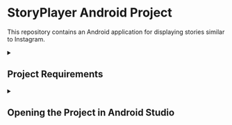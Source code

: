 # StoryPlayer Android Project

This repository contains an Android application for displaying stories similar to Instagram.

<details><summary><h2> Project Requirements</h2></summary>

Create a UI component which will be a very simple version of Instagram’s Story Player.
The followings are what your module needs to be able to do.
1. Cubic transition among story groups.
2. Pause the story immediately when the users rest and hold, continue when lifted.
3. Go to the previous story and/or story group when users tapped left.
4. Go to the next story and/or story group when users tapped right.
5. Story media could be dummy images and videos on the internet to be downloaded by the player.
6. Duration for images is 5 seconds.
7. Durations for videos are their content length.
8. Each story in a story group should have an individual progress bar on top of the screen which arranges itself according to its duration.
9. While users swiping among story groups, story groups should start from the story they left off unless they are seeing for the first time.

</details>

<details><summary><h2> Opening the Project in Android Studio</h2></summary>


To open the project in Android Studio, follow these steps:

1. Clone the repository to your local machine.
2. Open Android Studio.
3. On the Welcome screen, click "Open an Existing Project".
4. Navigate to the cloned repository directory.
5. Open the `StoryPlayer` subdirectory as the project root.

6. You can follow the images to switch to the Android Scope also

<details><summary><h3> Photos </h3></summary>
<img width="778" alt="Screenshot 2024-04-25 at 10 23 56" src="https://github.com/egecans/StoryPlayer/assets/87999176/57698548-ae54-4b87-8709-030d9f050ae1">
<img width="1393" alt="Screenshot 2024-04-25 at 11 11 51" src="https://github.com/egecans/StoryPlayer/assets/87999176/e54267c6-e267-4eb6-aa38-529257f6c934">
<img width="425" alt="Screenshot 2024-04-25 at 10 32 09" src="https://github.com/egecans/StoryPlayer/assets/87999176/fa068266-77a5-4419-b5ae-766420102412">
</details>


<details><summary><h3> If it couldn't work somehow you should do Invalidate caches from file -> invalidate caches.. </h3></summary>
<img width="1434" alt="Screenshot 2024-04-25 at 11 08 12" src="https://github.com/egecans/StoryPlayer/assets/87999176/4436c759-52c9-41f4-b606-71ead904316b">
<img width="781" alt="Screenshot 2024-04-25 at 11 08 55" src="https://github.com/egecans/StoryPlayer/assets/87999176/07dd091b-0195-411d-bb04-7e8da4e9ca4d">
<img width="1439" alt="Screenshot 2024-04-25 at 11 12 50" src="https://github.com/egecans/StoryPlayer/assets/87999176/5ec66d11-cacc-4c89-9668-80d1d12a1716">

</details>

<details><summary><h3> If your device is Android 11 or higher, select always install with package manager </h3></summary>
<img width="315" alt="Screenshot 2024-04-25 at 11 20 05" src="https://github.com/egecans/StoryPlayer/assets/87999176/46cdfb05-9577-4a36-8fd0-bf56a804a399">
<img width="1031" alt="Screenshot 2024-04-25 at 11 20 22" src="https://github.com/egecans/StoryPlayer/assets/87999176/39f7e558-554b-4779-bb1c-fe397acff632">
</details>

</details>



